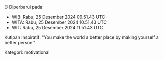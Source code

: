 ⏰ Diperbarui pada:
- WIB: Rabu, 25 Desember 2024 09.51.43 UTC
- WITA: Rabu, 25 Desember 2024 10.51.43 UTC
- WIT: Rabu, 25 Desember 2024 11.51.43 UTC

Kutipan Inspiratif:
"You make the world a better place by making yourself a better person."


Kategori: motivational

